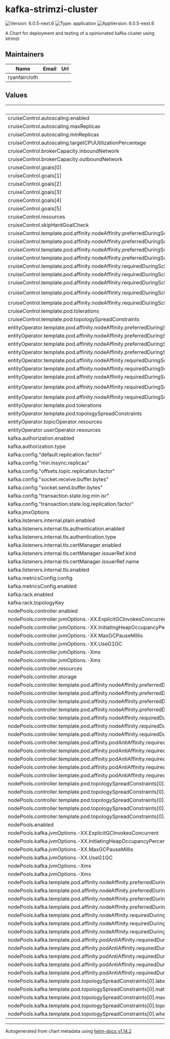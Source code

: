 # kafka-strimzi-cluster

![Version: 6.0.5-next.6](https://img.shields.io/badge/Version-6.0.5--next.6-informational?style=flat-square) ![Type: application](https://img.shields.io/badge/Type-application-informational?style=flat-square) ![AppVersion: 6.0.5-next.6](https://img.shields.io/badge/AppVersion-6.0.5--next.6-informational?style=flat-square)

A Chart for deployment and testing of a opinionated kafka cluster using strimzi

## Maintainers

| Name | Email | Url |
| ---- | ------ | --- |
| ryanfaircloth |  |  |

## Values

| Key | Type | Default | Description |
|-----|------|---------|-------------|
| cruiseControl.autoscaling.enabled | bool | `false` |  |
| cruiseControl.autoscaling.maxReplicas | int | `100` |  |
| cruiseControl.autoscaling.minReplicas | int | `1` |  |
| cruiseControl.autoscaling.targetCPUUtilizationPercentage | int | `80` |  |
| cruiseControl.brokerCapacity.inboundNetwork | string | `"15728640KiB/s"` |  |
| cruiseControl.brokerCapacity.outboundNetwork | string | `"15728640KiB/s"` |  |
| cruiseControl.goals[0] | string | `"NetworkInboundCapacityGoal"` |  |
| cruiseControl.goals[1] | string | `"DiskCapacityGoal"` |  |
| cruiseControl.goals[2] | string | `"RackAwareGoal"` |  |
| cruiseControl.goals[3] | string | `"NetworkOutboundCapacityGoal"` |  |
| cruiseControl.goals[4] | string | `"CpuCapacityGoal"` |  |
| cruiseControl.goals[5] | string | `"ReplicaCapacityGoal"` |  |
| cruiseControl.resources | object | `{}` |  |
| cruiseControl.skipHardGoalCheck | bool | `false` |  |
| cruiseControl.template.pod.affinity.nodeAffinity.preferredDuringSchedulingIgnoredDuringExecution[0].preference.matchExpressions[0].key | string | `"kubernetes.io/arch"` |  |
| cruiseControl.template.pod.affinity.nodeAffinity.preferredDuringSchedulingIgnoredDuringExecution[0].preference.matchExpressions[0].operator | string | `"In"` |  |
| cruiseControl.template.pod.affinity.nodeAffinity.preferredDuringSchedulingIgnoredDuringExecution[0].preference.matchExpressions[0].values[0] | string | `"arm64"` |  |
| cruiseControl.template.pod.affinity.nodeAffinity.preferredDuringSchedulingIgnoredDuringExecution[0].weight | int | `100` |  |
| cruiseControl.template.pod.affinity.nodeAffinity.requiredDuringSchedulingIgnoredDuringExecution.nodeSelectorTerms[0].matchExpressions[0].key | string | `"kubernetes.io/os"` |  |
| cruiseControl.template.pod.affinity.nodeAffinity.requiredDuringSchedulingIgnoredDuringExecution.nodeSelectorTerms[0].matchExpressions[0].operator | string | `"In"` |  |
| cruiseControl.template.pod.affinity.nodeAffinity.requiredDuringSchedulingIgnoredDuringExecution.nodeSelectorTerms[0].matchExpressions[0].values[0] | string | `"linux"` |  |
| cruiseControl.template.pod.affinity.nodeAffinity.requiredDuringSchedulingIgnoredDuringExecution.nodeSelectorTerms[0].matchExpressions[1].key | string | `"karpenter.k8s.aws/instance-local-nvme"` |  |
| cruiseControl.template.pod.affinity.nodeAffinity.requiredDuringSchedulingIgnoredDuringExecution.nodeSelectorTerms[0].matchExpressions[1].operator | string | `"DoesNotExist"` |  |
| cruiseControl.template.pod.tolerations | list | `[]` |  |
| cruiseControl.template.pod.topologySpreadConstraints | list | `[]` |  |
| entityOperator.template.pod.affinity.nodeAffinity.preferredDuringSchedulingIgnoredDuringExecution[0].preference.matchExpressions[0].key | string | `"kubernetes.io/arch"` |  |
| entityOperator.template.pod.affinity.nodeAffinity.preferredDuringSchedulingIgnoredDuringExecution[0].preference.matchExpressions[0].operator | string | `"In"` |  |
| entityOperator.template.pod.affinity.nodeAffinity.preferredDuringSchedulingIgnoredDuringExecution[0].preference.matchExpressions[0].values[0] | string | `"arm64"` |  |
| entityOperator.template.pod.affinity.nodeAffinity.preferredDuringSchedulingIgnoredDuringExecution[0].weight | int | `100` |  |
| entityOperator.template.pod.affinity.nodeAffinity.requiredDuringSchedulingIgnoredDuringExecution.nodeSelectorTerms[0].matchExpressions[0].key | string | `"kubernetes.io/os"` |  |
| entityOperator.template.pod.affinity.nodeAffinity.requiredDuringSchedulingIgnoredDuringExecution.nodeSelectorTerms[0].matchExpressions[0].operator | string | `"In"` |  |
| entityOperator.template.pod.affinity.nodeAffinity.requiredDuringSchedulingIgnoredDuringExecution.nodeSelectorTerms[0].matchExpressions[0].values[0] | string | `"linux"` |  |
| entityOperator.template.pod.affinity.nodeAffinity.requiredDuringSchedulingIgnoredDuringExecution.nodeSelectorTerms[0].matchExpressions[1].key | string | `"karpenter.k8s.aws/instance-local-nvme"` |  |
| entityOperator.template.pod.affinity.nodeAffinity.requiredDuringSchedulingIgnoredDuringExecution.nodeSelectorTerms[0].matchExpressions[1].operator | string | `"DoesNotExist"` |  |
| entityOperator.template.pod.tolerations | list | `[]` |  |
| entityOperator.template.pod.topologySpreadConstraints | list | `[]` |  |
| entityOperator.topicOperator.resources | object | `{}` |  |
| entityOperator.userOperator.resources | object | `{}` |  |
| kafka.authorization.enabled | bool | `true` |  |
| kafka.authorization.type | string | `"simple"` |  |
| kafka.config."default.replication.factor" | int | `3` |  |
| kafka.config."min.insync.replicas" | int | `2` |  |
| kafka.config."offsets.topic.replication.factor" | int | `3` |  |
| kafka.config."socket.receive.buffer.bytes" | int | `-1` |  |
| kafka.config."socket.send.buffer.bytes" | int | `-1` |  |
| kafka.config."transaction.state.log.min.isr" | int | `2` |  |
| kafka.config."transaction.state.log.replication.factor" | int | `3` |  |
| kafka.jmxOptions | object | `{}` |  |
| kafka.listeners.internal.plain.enabled | bool | `false` |  |
| kafka.listeners.internal.tls.authentication.enabled | bool | `true` |  |
| kafka.listeners.internal.tls.authentication.type | string | `"scram-sha-512"` |  |
| kafka.listeners.internal.tls.certManager.enabled | bool | `false` |  |
| kafka.listeners.internal.tls.certManager.issuerRef.kind | string | `"ClusterIssuer"` |  |
| kafka.listeners.internal.tls.certManager.issuerRef.name | string | `nil` |  |
| kafka.listeners.internal.tls.enabled | bool | `true` |  |
| kafka.metricsConfig.config | object | `{}` |  |
| kafka.metricsConfig.enabled | bool | `true` |  |
| kafka.rack.enabled | bool | `true` |  |
| kafka.rack.topologyKey | string | `"topology.kubernetes.io/zone"` |  |
| nodePools.controller.enabled | bool | `false` |  |
| nodePools.controller.jvmOptions.-XX.ExplicitGCInvokesConcurrent | string | `"true"` |  |
| nodePools.controller.jvmOptions.-XX.InitiatingHeapOccupancyPercent | string | `"35"` |  |
| nodePools.controller.jvmOptions.-XX.MaxGCPauseMillis | string | `"20"` |  |
| nodePools.controller.jvmOptions.-XX.UseG1GC | string | `"true"` |  |
| nodePools.controller.jvmOptions.-Xms | string | `"5g"` |  |
| nodePools.controller.jvmOptions.-Xmx | string | `"5g"` |  |
| nodePools.controller.resources | object | `{}` |  |
| nodePools.controller.storage | string | `nil` |  |
| nodePools.controller.template.pod.affinity.nodeAffinity.preferredDuringSchedulingIgnoredDuringExecution[0].preference.matchExpressions[0].key | string | `"kubernetes.io/arch"` |  |
| nodePools.controller.template.pod.affinity.nodeAffinity.preferredDuringSchedulingIgnoredDuringExecution[0].preference.matchExpressions[0].operator | string | `"In"` |  |
| nodePools.controller.template.pod.affinity.nodeAffinity.preferredDuringSchedulingIgnoredDuringExecution[0].preference.matchExpressions[0].values[0] | string | `"arm64"` |  |
| nodePools.controller.template.pod.affinity.nodeAffinity.preferredDuringSchedulingIgnoredDuringExecution[0].weight | int | `100` |  |
| nodePools.controller.template.pod.affinity.nodeAffinity.requiredDuringSchedulingIgnoredDuringExecution.nodeSelectorTerms[0].matchExpressions[0].key | string | `"kubernetes.io/os"` |  |
| nodePools.controller.template.pod.affinity.nodeAffinity.requiredDuringSchedulingIgnoredDuringExecution.nodeSelectorTerms[0].matchExpressions[0].operator | string | `"In"` |  |
| nodePools.controller.template.pod.affinity.nodeAffinity.requiredDuringSchedulingIgnoredDuringExecution.nodeSelectorTerms[0].matchExpressions[0].values[0] | string | `"linux"` |  |
| nodePools.controller.template.pod.affinity.podAntiAffinity.requiredDuringSchedulingIgnoredDuringExecution[0].labelSelector.matchExpressions[0].key | string | `"strimzi.io/pool-name"` |  |
| nodePools.controller.template.pod.affinity.podAntiAffinity.requiredDuringSchedulingIgnoredDuringExecution[0].labelSelector.matchExpressions[0].operator | string | `"In"` |  |
| nodePools.controller.template.pod.affinity.podAntiAffinity.requiredDuringSchedulingIgnoredDuringExecution[0].labelSelector.matchExpressions[0].values[0] | string | `"kafka"` |  |
| nodePools.controller.template.pod.affinity.podAntiAffinity.requiredDuringSchedulingIgnoredDuringExecution[0].labelSelector.matchExpressions[0].values[1] | string | `"controller"` |  |
| nodePools.controller.template.pod.affinity.podAntiAffinity.requiredDuringSchedulingIgnoredDuringExecution[0].topologyKey | string | `"kubernetes.io/hostname"` |  |
| nodePools.controller.template.pod.topologySpreadConstraints[0].labelSelector.matchLabels."strimzi.io/pool-name" | string | `"kafka"` |  |
| nodePools.controller.template.pod.topologySpreadConstraints[0].matchLabelKeys[0] | string | `"pod-template-hash"` |  |
| nodePools.controller.template.pod.topologySpreadConstraints[0].maxSkew | int | `1` |  |
| nodePools.controller.template.pod.topologySpreadConstraints[0].topologyKey | string | `"topology.kubernetes.io/zone"` |  |
| nodePools.controller.template.pod.topologySpreadConstraints[0].whenUnsatisfiable | string | `"ScheduleAnyway"` |  |
| nodePools.enabled | bool | `false` |  |
| nodePools.kafka.jvmOptions.-XX.ExplicitGCInvokesConcurrent | string | `"true"` |  |
| nodePools.kafka.jvmOptions.-XX.InitiatingHeapOccupancyPercent | string | `"35"` |  |
| nodePools.kafka.jvmOptions.-XX.MaxGCPauseMillis | string | `"20"` |  |
| nodePools.kafka.jvmOptions.-XX.UseG1GC | string | `"true"` |  |
| nodePools.kafka.jvmOptions.-Xms | string | `"5g"` |  |
| nodePools.kafka.jvmOptions.-Xmx | string | `"5g"` |  |
| nodePools.kafka.template.pod.affinity.nodeAffinity.preferredDuringSchedulingIgnoredDuringExecution[0].preference.matchExpressions[0].key | string | `"kubernetes.io/arch"` |  |
| nodePools.kafka.template.pod.affinity.nodeAffinity.preferredDuringSchedulingIgnoredDuringExecution[0].preference.matchExpressions[0].operator | string | `"In"` |  |
| nodePools.kafka.template.pod.affinity.nodeAffinity.preferredDuringSchedulingIgnoredDuringExecution[0].preference.matchExpressions[0].values[0] | string | `"arm64"` |  |
| nodePools.kafka.template.pod.affinity.nodeAffinity.preferredDuringSchedulingIgnoredDuringExecution[0].weight | int | `100` |  |
| nodePools.kafka.template.pod.affinity.nodeAffinity.requiredDuringSchedulingIgnoredDuringExecution.nodeSelectorTerms[0].matchExpressions[0].key | string | `"kubernetes.io/os"` |  |
| nodePools.kafka.template.pod.affinity.nodeAffinity.requiredDuringSchedulingIgnoredDuringExecution.nodeSelectorTerms[0].matchExpressions[0].operator | string | `"In"` |  |
| nodePools.kafka.template.pod.affinity.nodeAffinity.requiredDuringSchedulingIgnoredDuringExecution.nodeSelectorTerms[0].matchExpressions[0].values[0] | string | `"linux"` |  |
| nodePools.kafka.template.pod.affinity.podAntiAffinity.requiredDuringSchedulingIgnoredDuringExecution[0].labelSelector.matchExpressions[0].key | string | `"strimzi.io/pool-name"` |  |
| nodePools.kafka.template.pod.affinity.podAntiAffinity.requiredDuringSchedulingIgnoredDuringExecution[0].labelSelector.matchExpressions[0].operator | string | `"In"` |  |
| nodePools.kafka.template.pod.affinity.podAntiAffinity.requiredDuringSchedulingIgnoredDuringExecution[0].labelSelector.matchExpressions[0].values[0] | string | `"controller"` |  |
| nodePools.kafka.template.pod.affinity.podAntiAffinity.requiredDuringSchedulingIgnoredDuringExecution[0].labelSelector.matchExpressions[0].values[1] | string | `"broker"` |  |
| nodePools.kafka.template.pod.affinity.podAntiAffinity.requiredDuringSchedulingIgnoredDuringExecution[0].topologyKey | string | `"kubernetes.io/hostname"` |  |
| nodePools.kafka.template.pod.topologySpreadConstraints[0].labelSelector.matchLabels."strimzi.io/pool-name" | string | `"controller"` |  |
| nodePools.kafka.template.pod.topologySpreadConstraints[0].matchLabelKeys[0] | string | `"pod-template-hash"` |  |
| nodePools.kafka.template.pod.topologySpreadConstraints[0].maxSkew | int | `1` |  |
| nodePools.kafka.template.pod.topologySpreadConstraints[0].topologyKey | string | `"topology.kubernetes.io/zone"` |  |
| nodePools.kafka.template.pod.topologySpreadConstraints[0].whenUnsatisfiable | string | `"ScheduleAnyway"` |  |

----------------------------------------------
Autogenerated from chart metadata using [helm-docs v1.14.2](https://github.com/norwoodj/helm-docs/releases/v1.14.2)
